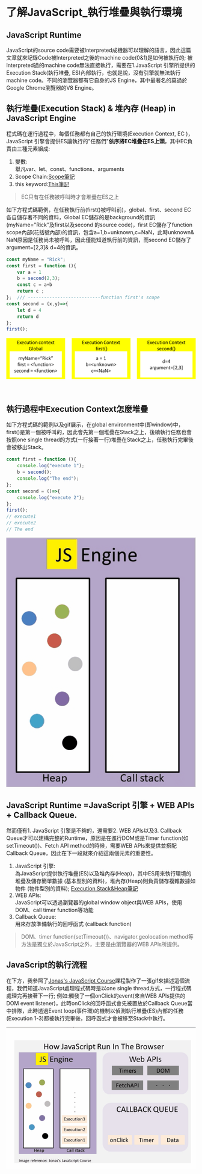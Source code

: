 # 了解JavaScript_執行堆疊與執行環境


## JavaScript Runtime
JavaScript的source code需要被Interpreted成機器可以理解的語言，因此這篇文章就來記錄Code被Interpreted之後的machine code(0&1)是如何被執行的;
被Interpreted過的machine code無法直接執行，需要在1.JavaScript 引擎所提供的Execution Stack(執行堆疊, ES)內部執行，也就是說，沒有引擎就無法執行machine code。不同的瀏覽器都有它自身的JS Engine，其中最著名的莫過於Google Chrome瀏覽器的V8 Engine。


## 執行堆疊(Execution Stack) & 堆內存 (Heap) in JavaScript Engine
程式碼在運行過程中，每個任務都有自己的執行環境(Execution Context, EC )，JavaScript 引擎會提供ES讓執行的"任務們"**依序將EC堆疊在ES上頭**，其中EC負責由三種元素組成:
1. 變數:  
舉凡var、let、const、functions、arguments
2. Scope Chain:[Scope筆記]()
3. this keyword:[This筆記]()

>EC只有在任務被呼叫時才會堆疊在ES之上

如下方程式碼範例，在任務執行前(first()被呼叫前)，global、first、second EC各自儲存著不同的資料，Global EC儲存的是background的資訊(myName="Rick"及first以及second 的source code)，first EC儲存了function scope內部(花括號內部)的資訊，包含a=1,b=unknown,c=NaN，此時unknown& NaN原因是任務尚未被呼叫，因此僅能知道執行前的資訊，而second EC儲存了argument=[2,3]& d=4的資訊。

```js               
const myName = "Rick";                        
const first = function (){  
    var a = 1                
    b = second(2,3);        
    const c = a+b
    return c ;
};  /// ---------------------------function first's scope
const second = (x,y)=>{
    let d = 4
    return d
};
first();  
```
 

![execution context](https://github.com/ChiuWeiChung/IMGTANK/blob/main/eventloop/execution%20context.png?raw=true)

<br>

## 執行過程中Execution Context怎麼堆疊
如下方程式碼的範例以及gif展示，在global environment中(即window)中，first()是第一個被呼叫的，因此會先第一個堆疊在Stack之上，後續執行任務也會按照one single thread的方式(一行接著一行)堆疊在Stack之上，任務執行完畢後會被移出Stack。

```js
const first = function (){
    console.log("execute 1");
    b = second();
    console.log("The end");
};
const second = ()=>{
    console.log("execute 2");
};
first();  
// execute1
// execute2
// The end
```
![Execution Stack](https://github.com/ChiuWeiChung/IMGTANK/blob/main/eventloop/simpleCallstack.gif?raw=true)


## JavaScript Runtime =JavaScript 引擎 + WEB APIs + Callback Queue.

然而僅有1. JavaScript 引擎是不夠的，還需要2. WEB APIs以及3. Callback Queue才可以建構完整的Runtime，原因是在進行DOM或是Timer function(如setTimeout())、Fetch API method的時候，需要WEB APIs來提供並搭配Callback Queue，因此在下一段就來介紹這兩個元素的重要性。
1. JavaScript 引擎:  
為JavaScript提供執行堆疊(ES)以及堆內存(Heap)，其中ES用來執行環境的堆疊及儲存簡單數據 (基本型別的資料)，堆內存(Heap)則負責儲存複雜數據如物件 (物件型別的資料); [Execution Stack&Heap筆記](/#javascript/knowJs6)
2. WEB APIs:  
JavaScript可以透過瀏覽器的global window object與WEB APIs，使用DOM、call timer function等功能
3. Callback Queue:  
用來存放準備執行的回呼函式 (callback function)

>DOM、timer function(setTimeout())、navigator.geolocation method等方法是獨立於JavaScript之外，主要是由瀏覽器的WEB APIs所提供。

## JavaScript的執行流程
在下方，我參照了[Jonas's JavaScript Course](https://www.udemy.com/course/the-complete-javascript-course/)課程製作了一張gif來描述這個流程，我們知道JavaScript處理程式碼時是以one single thread方式，一行程式碼處理完再接著下一行; 例如:觸發了一個onClick的event(來自WEB APIs提供的DOM event listener)，此時onClick的回呼函式會先被置放於Callback Queue當中排隊，此時透過Event loop(事件環)的機制以偵測執行堆疊(ES)內部的任務(Execution 1-3)都被執行完畢後，回呼函式才會被移至Stack中執行。


![eventloop](https://github.com/ChiuWeiChung/IMGTANK/blob/main/eventloop/eventloop.gif?raw=true)




